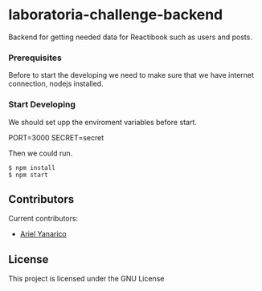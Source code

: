 # laboratoria-challenge-backend

Backend for getting needed data for Reactibook such as users and posts.

### Prerequisites

Before to start the developing we need to make sure that we have internet connection, nodejs installed.

### Start Developing

We should set upp the enviroment variables before start.

PORT=3000
SECRET=secret

Then we could run.

```
$ npm install
$ npm start
```

## Contributors

Current contributors:

 * [Ariel Yanarico](https://github.com/ArielYanarico)

## License

This project is licensed under the GNU License
